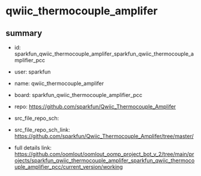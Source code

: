 # qwiic_thermocouple_amplifer
 
## summary 
* id: sparkfun_qwiic_thermocouple_amplifer_sparkfun_qwiic_thermocouple_amplifier_pcc
* user: sparkfun
* name: qwiic_thermocouple_amplifer
* board: sparkfun_qwiic_thermocouple_amplifier_pcc
* repo: https://github.com/sparkfun/Qwiic_Thermocouple_Amplifer



* src_file_repo_sch: 
* src_file_repo_sch_link: https://github.com/sparkfun/Qwiic_Thermocouple_Amplifer/tree/master/
* full details link: https://github.com/oomlout/oomlout_oomp_project_bot_v_2/tree/main/projects/sparkfun_qwiic_thermocouple_amplifer_sparkfun_qwiic_thermocouple_amplifier_pcc/current_version/working  







